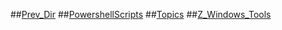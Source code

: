 ##[Prev_Dir](../../../../)
##[PowershellScripts](/mnt/e/Troy/web/komquest.github.io//CyberSec/Notes/Windows/PowershellScripts)
##[Topics](/mnt/e/Troy/web/komquest.github.io//CyberSec/Notes/Windows/Topics)
##[Z_Windows_Tools](/mnt/e/Troy/web/komquest.github.io//CyberSec/Notes/Windows/Z_Windows_Tools)

